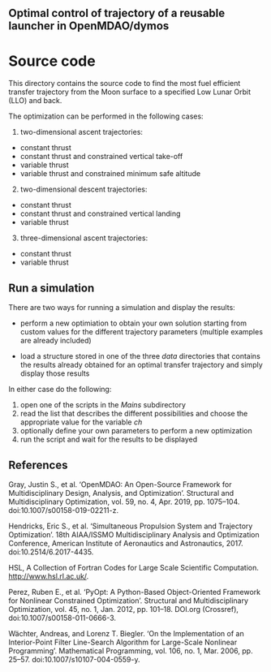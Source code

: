## Optimal control of trajectory of a reusable launcher in OpenMDAO/dymos

# Source code

This directory contains the source code to find the most fuel efficient transfer trajectory from the Moon surface to a specified Low Lunar Orbit (LLO) and back.

The optimization can be performed in the following cases:

1. two-dimensional ascent trajectories:
  - constant thrust
  - constant thrust and constrained vertical take-off
  - variable thrust
  - variable thrust and constrained minimum safe altitude
  
2. two-dimensional descent trajectories:
  - constant thrust
  - constant thrust and constrained vertical landing
  - variable thrust

3. three-dimensional ascent trajectories:
  - constant thrust
  - variable thrust

## Run a simulation

There are two ways for running a simulation and display the results:

* perform a new optimiation to obtain your own solution starting from custom values for the different trajectory parameters (multiple examples are already included)

* load a structure stored in one of the three *data* directories that contains the results already obtained for an optimal transfer trajectory and simply display those results

In either case do the following:

1. open one of the scripts in the *Mains* subdirectory
2. read the list that describes the different possibilities and choose the appropriate value for the variable *ch*
3. optionally define your own parameters to perform a new optimization
4. run the script and wait for the results to be displayed

## References

Gray, Justin S., et al. ‘OpenMDAO: An Open-Source Framework for Multidisciplinary Design, Analysis, and Optimization’. Structural and Multidisciplinary Optimization, vol. 59, no. 4, Apr. 2019, pp. 1075–104. doi:10.1007/s00158-019-02211-z.

Hendricks, Eric S., et al. ‘Simultaneous Propulsion System and Trajectory Optimization’. 18th AIAA/ISSMO Multidisciplinary Analysis and Optimization Conference, American Institute of Aeronautics and Astronautics, 2017. doi:10.2514/6.2017-4435.

HSL, A Collection of Fortran Codes for Large Scale Scientific Computation. http://www.hsl.rl.ac.uk/.

Perez, Ruben E., et al. ‘PyOpt: A Python-Based Object-Oriented Framework for Nonlinear Constrained Optimization’. Structural and Multidisciplinary Optimization, vol. 45, no. 1, Jan. 2012, pp. 101–18. DOI.org (Crossref), doi:10.1007/s00158-011-0666-3.

Wächter, Andreas, and Lorenz T. Biegler. ‘On the Implementation of an Interior-Point Filter Line-Search Algorithm for Large-Scale Nonlinear Programming’. Mathematical Programming, vol. 106, no. 1, Mar. 2006, pp. 25–57. doi:10.1007/s10107-004-0559-y.
